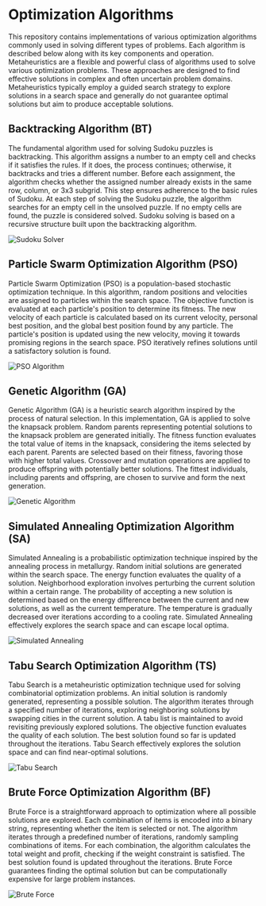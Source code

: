 # Optimization Algorithms

This repository contains implementations of various optimization algorithms commonly used in solving different types of problems. Each algorithm is described below along with its key components and operation.
Metaheuristics are a flexible and powerful class of algorithms used to solve various optimization problems. These approaches are designed to find effective solutions in complex and often uncertain problem domains. Metaheuristics typically employ a guided search strategy to explore solutions in a search space and generally do not guarantee optimal solutions but aim to produce acceptable solutions.

## Backtracking Algorithm (BT)

The fundamental algorithm used for solving Sudoku puzzles is backtracking. This algorithm assigns a number to an empty cell and checks if it satisfies the rules. If it does, the process continues; otherwise, it backtracks and tries a different number. Before each assignment, the algorithm checks whether the assigned number already exists in the same row, column, or 3x3 subgrid. This step ensures adherence to the basic rules of Sudoku. At each step of solving the Sudoku puzzle, the algorithm searches for an empty cell in the unsolved puzzle. If no empty cells are found, the puzzle is considered solved. Sudoku solving is based on a recursive structure built upon the backtracking algorithm.

![Sudoku Solver](https://github.com/mertmetin1/OptimizationAlgorithms/assets/98667673/3f3ff38a-04aa-47bb-b0ab-16fe9ef20ef5)

## Particle Swarm Optimization Algorithm (PSO)

Particle Swarm Optimization (PSO) is a population-based stochastic optimization technique. In this algorithm, random positions and velocities are assigned to particles within the search space. The objective function is evaluated at each particle's position to determine its fitness. The new velocity of each particle is calculated based on its current velocity, personal best position, and the global best position found by any particle. The particle's position is updated using the new velocity, moving it towards promising regions in the search space. PSO iteratively refines solutions until a satisfactory solution is found.

![PSO Algorithm](https://github.com/mertmetin1/OptimizationAlgorithms/assets/98667673/df73e643-e46e-4ee1-babc-78b0a14d0721)

## Genetic Algorithm (GA)

Genetic Algorithm (GA) is a heuristic search algorithm inspired by the process of natural selection. In this implementation, GA is applied to solve the knapsack problem. Random parents representing potential solutions to the knapsack problem are generated initially. The fitness function evaluates the total value of items in the knapsack, considering the items selected by each parent. Parents are selected based on their fitness, favoring those with higher total values. Crossover and mutation operations are applied to produce offspring with potentially better solutions. The fittest individuals, including parents and offspring, are chosen to survive and form the next generation.

![Genetic Algorithm](https://github.com/mertmetin1/OptimizationAlgorithms/assets/98667673/e78b6b99-d249-48aa-b8b3-05c37b0d1977)

## Simulated Annealing Optimization Algorithm (SA)

Simulated Annealing is a probabilistic optimization technique inspired by the annealing process in metallurgy. Random initial solutions are generated within the search space. The energy function evaluates the quality of a solution. Neighborhood exploration involves perturbing the current solution within a certain range. The probability of accepting a new solution is determined based on the energy difference between the current and new solutions, as well as the current temperature. The temperature is gradually decreased over iterations according to a cooling rate. Simulated Annealing effectively explores the search space and can escape local optima.

![Simulated Annealing](https://github.com/mertmetin1/OptimizationAlgorithms/assets/98667673/ebae155b-d343-41e1-992f-157118d2b5f1)

## Tabu Search Optimization Algorithm (TS)

Tabu Search is a metaheuristic optimization technique used for solving combinatorial optimization problems. An initial solution is randomly generated, representing a possible solution. The algorithm iterates through a specified number of iterations, exploring neighboring solutions by swapping cities in the current solution. A tabu list is maintained to avoid revisiting previously explored solutions. The objective function evaluates the quality of each solution. The best solution found so far is updated throughout the iterations. Tabu Search effectively explores the solution space and can find near-optimal solutions.

![Tabu Search](https://github.com/mertmetin1/OptimizationAlgorithms/assets/98667673/0314ed3f-b31c-4d9b-ac3d-63ca0e7782ea)

## Brute Force Optimization Algorithm (BF)

Brute Force is a straightforward approach to optimization where all possible solutions are explored. Each combination of items is encoded into a binary string, representing whether the item is selected or not. The algorithm iterates through a predefined number of iterations, randomly sampling combinations of items. For each combination, the algorithm calculates the total weight and profit, checking if the weight constraint is satisfied. The best solution found is updated throughout the iterations. Brute Force guarantees finding the optimal solution but can be computationally expensive for large problem instances.

![Brute Force](https://github.com/mertmetin1/OptimizationAlgorithms/assets/98667673/d69bcd3b-2fdb-4005-8fd7-3bacf94907a3)

